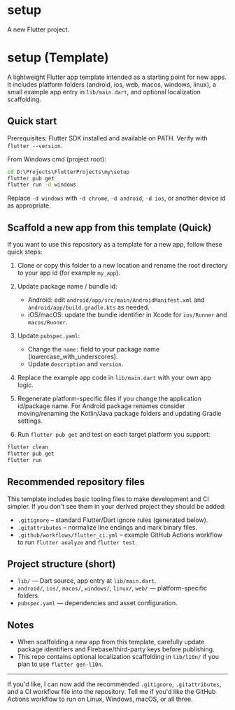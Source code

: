 # setup

A new Flutter project.
# setup (Template)

A lightweight Flutter app template intended as a starting point for new apps. It includes platform folders (android, ios, web, macos, windows, linux), a small example app entry in `lib/main.dart`, and optional localization scaffolding.

## Quick start

Prerequisites: Flutter SDK installed and available on PATH. Verify with `flutter --version`.

From Windows cmd (project root):

```cmd
cd D:\Projects\FlutterProjects\my\setup
flutter pub get
flutter run -d windows
```

Replace `-d windows` with `-d chrome`, `-d android`, `-d ios`, or another device id as appropriate.

## Scaffold a new app from this template (Quick)

If you want to use this repository as a template for a new app, follow these quick steps:

1. Clone or copy this folder to a new location and rename the root directory to your app id (for example `my_app`).

2. Update package name / bundle id:
	- Android: edit `android/app/src/main/AndroidManifest.xml` and `android/app/build.gradle.kts` as needed.
	- iOS/macOS: update the bundle identifier in Xcode for `ios/Runner` and `macos/Runner`.

3. Update `pubspec.yaml`:
	- Change the `name:` field to your package name (lowercase_with_underscores).
	- Update `description` and `version`.

4. Replace the example app code in `lib/main.dart` with your own app logic.

5. Regenerate platform-specific files if you change the application id/package name. For Android package renames consider moving/renaming the Kotlin/Java package folders and updating Gradle settings.

6. Run `flutter pub get` and test on each target platform you support:

```cmd
flutter clean
flutter pub get
flutter run
```

## Recommended repository files

This template includes basic tooling files to make development and CI simpler. If you don't see them in your derived project they should be added:

- `.gitignore` – standard Flutter/Dart ignore rules (generated below).
- `.gitattributes` – normalize line endings and mark binary files.
- `.github/workflows/flutter_ci.yml` – example GitHub Actions workflow to run `flutter analyze` and `flutter test`.

## Project structure (short)

- `lib/` — Dart source, app entry at `lib/main.dart`.
- `android/`, `ios/`, `macos/`, `windows/`, `linux/`, `web/` — platform-specific folders.
- `pubspec.yaml` — dependencies and asset configuration.

## Notes

- When scaffolding a new app from this template, carefully update package identifiers and Firebase/third-party keys before publishing.
- This repo contains optional localization scaffolding in `lib/l10n/` if you plan to use `flutter gen-l10n`.

---

If you'd like, I can now add the recommended `.gitignore`, `.gitattributes`, and a CI workflow file into the repository. Tell me if you'd like the GitHub Actions workflow to run on Linux, Windows, macOS, or all three.
